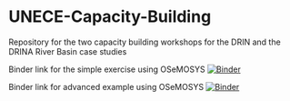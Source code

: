 # UNECE-Capacity-Building
Repository for the two capacity building workshops for the DRIN and the DRINA River Basin case studies

Binder link for the simple exercise using OSeMOSYS
[![Binder](https://mybinder.org/badge_logo.svg)](https://mybinder.org/v2/gh/KTH-dESA/UNECE-Capacity-Building/main?filepath=cb_simple_example.ipynb)

Binder link for advanced example using OSeMOSYS
[![Binder](https://mybinder.org/badge_logo.svg)](https://mybinder.org/v2/gh/KTH-dESA/UNECE-Capacity-Building/main?filepath=cb_adv_example.ipynb)

